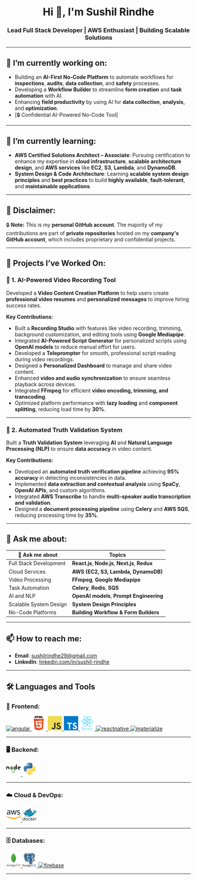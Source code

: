 <h1 align="center">Hi 👋, I'm Sushil Rindhe</h1>
<h3 align="center">Lead Full Stack Developer | AWS Enthusiast | Building Scalable Solutions</h3>

---

## 🔭 I’m currently working on:
- Building an **AI-First No-Code Platform** to automate workflows for **inspections**, **audits**, **data collection**, and **safety** processes.
- Developing a **Workflow Builder** to streamline **form creation** and **task automation** with AI.
- Enhancing **field productivity** by using AI for **data collection**, **analysis**, and **optimization**.
- [🔒 Confidential AI-Powered No-Code Tool]

---

## 🌱 I’m currently learning:
- **AWS Certified Solutions Architect – Associate**: Pursuing certification to enhance my expertise in **cloud infrastructure**, **scalable architecture design**, and **AWS services** like **EC2**, **S3**, **Lambda**, and **DynamoDB**.
- **System Design & Code Architecture**: Learning **scalable system design principles** and **best practices** to build **highly available**, **fault-tolerant**, and **maintainable applications**.

---

## 📂 Disclaimer:
🔒 **Note:** This is my **personal GitHub account**. The majority of my contributions are part of **private repositories** hosted on my **company's GitHub account**, which includes proprietary and confidential projects.

---

## 🔧 Projects I’ve Worked On:

### 🚀 1. **AI-Powered Video Recording Tool**  
Developed a **Video Content Creation Platform** to help users create **professional video resumes** and **personalized messages** to improve hiring success rates.

**Key Contributions:**
- Built a **Recording Studio** with features like video recording, trimming, background customization, and editing tools using **Google Mediapipe**.
- Integrated **AI-Powered Script Generator** for personalized scripts using **OpenAI models** to reduce manual effort for users.
- Developed a **Teleprompter** for smooth, professional script reading during video recordings.
- Designed a **Personalized Dashboard** to manage and share video content.
- Enhanced **video and audio synchronization** to ensure seamless playback across devices.
- Integrated **FFmpeg** for efficient **video encoding, trimming, and transcoding**.
- Optimized platform performance with **lazy loading** and **component splitting**, reducing load time by **30%**.

---

### 🤖 2. **Automated Truth Validation System**  
Built a **Truth Validation System** leveraging **AI** and **Natural Language Processing (NLP)** to ensure **data accuracy** in video content.

**Key Contributions:**
- Developed an **automated truth verification pipeline** achieving **95% accuracy** in detecting inconsistencies in data.
- Implemented **data extraction and contextual analysis** using **SpaCy**, **OpenAI APIs**, and custom algorithms.
- Integrated **AWS Transcribe** to handle **multi-speaker audio transcription and validation**.
- Designed a **document processing pipeline** using **Celery** and **AWS SQS**, reducing processing time by **35%**.

---

## 💬 Ask me about:
| 💬 **Ask me about**             | **Topics**                                  |
|---------------------------------|---------------------------------------------|
| Full Stack Development          | **React.js**, **Node.js**, **Next.js**, **Redux** |
| Cloud Services                  | **AWS (EC2, S3, Lambda, DynamoDB)**         |
| Video Processing                | **FFmpeg**, **Google Mediapipe**            |
| Task Automation                 | **Celery**, **Redis**, **SQS**              |
| AI and NLP                      | **OpenAI models**, **Prompt Engineering**   |
| Scalable System Design          | **System Design Principles**                |
| No-Code Platforms               | **Building Workflow & Form Builders**       |

---

## 📫 How to reach me:
- **Email**: [sushilrindhe29@gmail.com](mailto:sushilrindhe29@gmail.com)
- **LinkedIn**: [linkedin.com/in/sushil-rindhe](https://www.linkedin.com/in/sushil-rindhe/)

---

## 🛠 Languages and Tools

### 🎨 **Frontend:**
<p align="left">
  <a href="https://angular.io" target="_blank" rel="noreferrer">
    <img src="https://angular.io/assets/images/logos/angular/angular.svg" alt="angular" width="40" height="40"/>
  </a>
  <a href="https://www.w3.org/html/" target="_blank" rel="noreferrer">
    <img src="https://raw.githubusercontent.com/devicons/devicon/master/icons/html5/html5-original-wordmark.svg" alt="html5" width="40" height="40"/>
  </a>
  <a href="https://developer.mozilla.org/en-US/docs/Web/JavaScript" target="_blank" rel="noreferrer">
    <img src="https://raw.githubusercontent.com/devicons/devicon/master/icons/javascript/javascript-original.svg" alt="javascript" width="40" height="40"/>
  </a>
  <a href="https://www.typescriptlang.org/" target="_blank" rel="noreferrer">
    <img src="https://raw.githubusercontent.com/devicons/devicon/master/icons/typescript/typescript-original.svg" alt="typescript" width="40" height="40"/>
  </a>
  <a href="https://reactjs.org/" target="_blank" rel="noreferrer">
    <img src="https://raw.githubusercontent.com/devicons/devicon/master/icons/react/react-original-wordmark.svg" alt="react" width="40" height="40"/>
  </a>
  <a href="https://reactnative.dev/" target="_blank" rel="noreferrer">
    <img src="https://reactnative.dev/img/header_logo.svg" alt="reactnative" width="40" height="40"/>
  </a>
  <a href="https://materializecss.com/" target="_blank" rel="noreferrer">
    <img src="https://raw.githubusercontent.com/prplx/svg-logos/5585531d45d294869c4eaab4d7cf2e9c167710a9/svg/materialize.svg" alt="materialize" width="40" height="40"/>
  </a>
</p>

---

### 🖥️ **Backend:**
<p align="left">
  <a href="https://nodejs.org" target="_blank" rel="noreferrer">
    <img src="https://raw.githubusercontent.com/devicons/devicon/master/icons/nodejs/nodejs-original-wordmark.svg" alt="nodejs" width="40" height="40"/>
  </a>
  <a href="https://www.python.org" target="_blank" rel="noreferrer">
    <img src="https://raw.githubusercontent.com/devicons/devicon/master/icons/python/python-original.svg" alt="python" width="40" height="40"/>
  </a>
</p>

---

### ☁️ **Cloud & DevOps:**
<p align="left">
  <a href="https://aws.amazon.com" target="_blank" rel="noreferrer">
    <img src="https://raw.githubusercontent.com/devicons/devicon/master/icons/amazonwebservices/amazonwebservices-original-wordmark.svg" alt="aws" width="40" height="40"/>
  </a>
  <a href="https://www.docker.com/" target="_blank" rel="noreferrer">
    <img src="https://raw.githubusercontent.com/devicons/devicon/master/icons/docker/docker-original-wordmark.svg" alt="docker" width="40" height="40"/>
  </a>
</p>

---

### 🗄️ **Databases:**
<p align="left">
  <a href="https://www.mongodb.com/" target="_blank" rel="noreferrer">
    <img src="https://raw.githubusercontent.com/devicons/devicon/master/icons/mongodb/mongodb-original-wordmark.svg" alt="mongodb" width="40" height="40"/>
  </a>
  <a href="https://www.postgresql.org" target="_blank" rel="noreferrer">
    <img src="https://raw.githubusercontent.com/devicons/devicon/master/icons/postgresql/postgresql-original-wordmark.svg" alt="postgresql" width="40" height="40"/>
  </a>
  <a href="https://firebase.google.com/" target="_blank" rel="noreferrer">
    <img src="https://www.vectorlogo.zone/logos/firebase/firebase-icon.svg" alt="firebase" width="40" height="40"/>
  </a>
</p>

---
